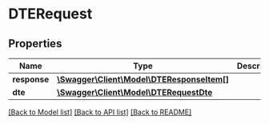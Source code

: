 # DTERequest

## Properties
Name | Type | Description | Notes
------------ | ------------- | ------------- | -------------
**response** | [**\Swagger\Client\Model\DTEResponseItem[]**](DTEResponseItem.md) |  | [optional] 
**dte** | [**\Swagger\Client\Model\DTERequestDte**](DTERequestDte.md) |  | [optional] 

[[Back to Model list]](../../README.md#documentation-for-models) [[Back to API list]](../../README.md#documentation-for-api-endpoints) [[Back to README]](../../README.md)

